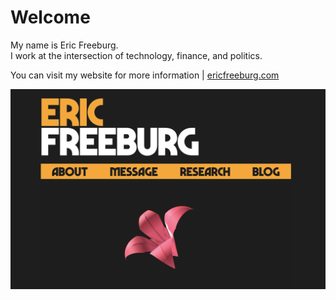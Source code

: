 # Welcome
My name is Eric Freeburg.  
I work at the intersection of technology, finance, and politics.  

You can visit my website for more information | [ericfreeburg.com](https://ericfreeburg.com)

![Screenshot](homepage.png)
